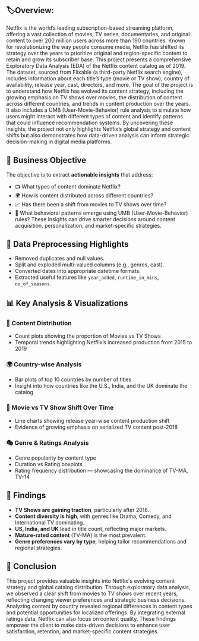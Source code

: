 ## 🏷️Overview:

Netflix is the world’s leading subscription-based streaming platform, offering a vast collection of movies, TV series, documentaries, and original content to over 200 million users across more than 190 countries. Known for revolutionizing the way people consume media, Netflix has shifted its strategy over the years to prioritize original and region-specific content to retain and grow its subscriber base.
This project presents a comprehensive Exploratory Data Analysis (EDA) of the Netflix content catalog as of 2019. The dataset, sourced from Flixable (a third-party Netflix search engine), includes information about each title’s type (movie or TV show), country of availability, release year, cast, directors, and more.
The goal of the project is to understand how Netflix has evolved its content strategy, including the growing emphasis on TV shows over movies, the distribution of content across different countries, and trends in content production over the years. It also includes a UMB (User-Movie-Behavior) rule analysis to simulate how users might interact with different types of content and identify patterns that could influence recommendation systems.
By uncovering these insights, the project not only highlights Netflix’s global strategy and content shifts but also demonstrates how data-driven analysis can inform strategic decision-making in digital media platforms.

## 🎯 Business Objective
The objective is to extract **actionable insights** that address:
- 📺 What types of content dominate Netflix?
- 🌍 How is content distributed across different countries?
- 📈 Has there been a shift from movies to TV shows over time?
- 🧠 What behavioral patterns emerge using UMB (User-Movie-Behavior) rules?
These insights can drive smarter decisions around content acquisition, personalization, and market-specific strategies.


## 🧹 Data Preprocessing Highlights

- Removed duplicates and null values.
- Split and exploded multi-valued columns (e.g., genres, cast).
- Converted dates into appropriate datetime formats.
- Extracted useful features like `year_added`, `runtime_in_mins`, `no_of_seasons`.

## 📊 Key Analysis & Visualizations

### 🔢 Content Distribution

- Count plots showing the proportion of Movies vs TV Shows
- Temporal trends highlighting Netflix’s increased production from 2015 to 2019

### 🌍 Country-wise Analysis

- Bar plots of top 10 countries by number of titles
- Insight into how countries like the U.S., India, and the UK dominate the catalog

### 🔄 Movie vs TV Show Shift Over Time

- Line charts showing release year-wise content production shift
- Evidence of growing emphasis on serialized TV content post-2018

### 🎭 Genre & Ratings Analysis

- Genre popularity by content type
- Duration vs Rating boxplots
- Rating frequency distribution — showcasing the dominance of TV-MA, TV-14

## 📌 Findings

- **TV Shows are gaining traction**, particularly after 2018.
- **Content diversity is high**, with genres like Drama, Comedy, and International TV dominating.
- **US, India, and UK** lead in title count, reflecting major markets.
- **Mature-rated content** (TV-MA) is the most prevalent.
- **Genre preferences vary by type**, helping tailor recommendations and regional strategies.

## 🧾 Conclusion

This project provides valuable insights into Netflix's evolving content strategy and global catalog distribution. Through exploratory data analysis, we observed a clear shift from movies to TV shows over recent years, reflecting changing viewer preferences and strategic business decisions. Analyzing content by country revealed regional differences in content types and potential opportunities for localized offerings. By integrating external ratings data, Netflix can also focus on content quality. These findings empower the client to make data-driven decisions to enhance user satisfaction, retention, and market-specific content strategies.
